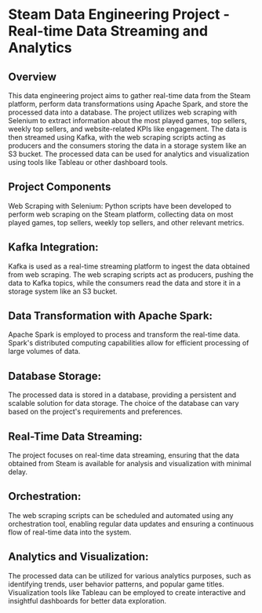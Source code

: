 # Steam Data Engineering Project - Real-time Data Streaming and Analytics
## Overview
This data engineering project aims to gather real-time data from the Steam platform, perform data transformations using Apache Spark, and store the processed data into a database. The project utilizes web scraping with Selenium to extract information about the most played games, top sellers, weekly top sellers, and website-related KPIs like engagement. The data is then streamed using Kafka, with the web scraping scripts acting as producers and the consumers storing the data in a storage system like an S3 bucket. The processed data can be used for analytics and visualization using tools like Tableau or other dashboard tools.

## Project Components
Web Scraping with Selenium: Python scripts have been developed to perform web scraping on the Steam platform, collecting data on most played games, top sellers, weekly top sellers, and other relevant metrics.

## Kafka Integration:
Kafka is used as a real-time streaming platform to ingest the data obtained from web scraping. The web scraping scripts act as producers, pushing the data to Kafka topics, while the consumers read the data and store it in a storage system like an S3 bucket.

## Data Transformation with Apache Spark: 
Apache Spark is employed to process and transform the real-time data. Spark's distributed computing capabilities allow for efficient processing of large volumes of data.

## Database Storage: 
The processed data is stored in a database, providing a persistent and scalable solution for data storage. The choice of the database can vary based on the project's requirements and preferences.

## Real-Time Data Streaming:
The project focuses on real-time data streaming, ensuring that the data obtained from Steam is available for analysis and visualization with minimal delay.

## Orchestration:
The web scraping scripts can be scheduled and automated using any orchestration tool, enabling regular data updates and ensuring a continuous flow of real-time data into the system.

## Analytics and Visualization: 
The processed data can be utilized for various analytics purposes, such as identifying trends, user behavior patterns, and popular game titles. Visualization tools like Tableau can be employed to create interactive and insightful dashboards for better data exploration.

